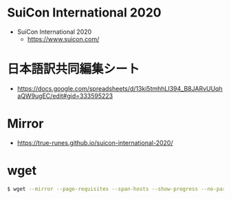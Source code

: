 # SuiCon International 2020
- SuiCon International 2020
  - https://www.suicon.com/

# 日本語訳共同編集シート
- https://docs.google.com/spreadsheets/d/13ki5tmhhLI394_B8JARvUUqhaQW9ugEC/edit#gid=333595223

# Mirror
- https://true-runes.github.io/suicon-international-2020/

# wget

```bash
$ wget --mirror --page-requisites --span-hosts --show-progress --no-parent --convert-links --adjust-extension --execute robots=off --verbose --output-file=wget_log.log --tries=2 --no-if-modified-since --random-wait --waitretry=5 --backup-converted --domain=suicon.com https://www.suicon.com/
```

